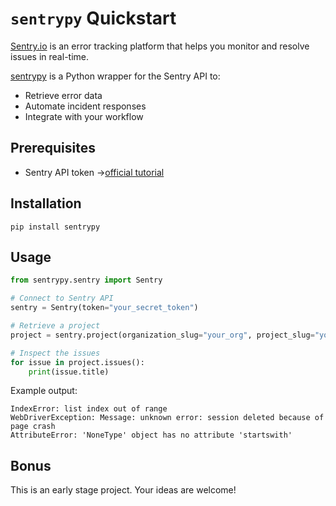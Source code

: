 # `sentrypy` Quickstart

[Sentry.io](https://sentry.io/) is an error tracking platform that helps you monitor and
resolve issues in real-time.

[sentrypy](https://github.com/perfect-operations/sentrypy) is a Python wrapper for
the Sentry API to:

- Retrieve error data
- Automate incident responses
- Integrate with your workflow

## Prerequisites

- Sentry API token →[official tutorial](https://docs.sentry.io/api/guides/create-auth-token/)

## Installation

`pip install sentrypy`

## Usage

```python
from sentrypy.sentry import Sentry

# Connect to Sentry API
sentry = Sentry(token="your_secret_token")

# Retrieve a project
project = sentry.project(organization_slug="your_org", project_slug="your_project")

# Inspect the issues
for issue in project.issues():
    print(issue.title)
```
Example output:
```
IndexError: list index out of range
WebDriverException: Message: unknown error: session deleted because of page crash
AttributeError: 'NoneType' object has no attribute 'startswith'
```
## Bonus
This is an early stage project. Your ideas are welcome!
